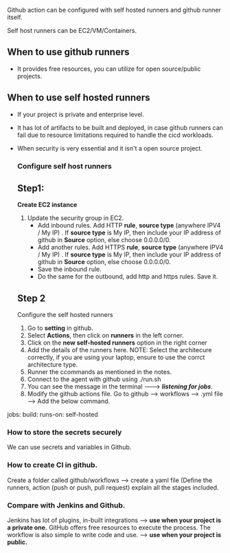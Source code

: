 Github action can be configured with self hosted runners and github runner itself. 

Self host runners can be EC2/VM/Containers. 

## When to use github runners
* It provides free resources, you can utilize for open source/public projects.

## When to use self hosted runners
* If your project is private and enterprise level.
* It has lot of artifacts to be built and deployed, in case github runners can fail due to resource limitations required to handle the cicd workloads.
* When security is very essential and it isn't a open source project.

  ### Configure self host runners

  ## Step1:
  **Create EC2 instance**
  1. Update the security group in EC2.
       * Add inbound rules. Add HTTP **rule**, **source type** (anywhere IPV4 / My IP) . If **source type** is My IP, then include your IP address of github in **Source** option, else choose 0.0.0.0/0.
       * Add another rules. Add HTTPS  **rule**, **source type** (anywhere IPV4 / My IP) . If **source type** is My IP, then include your IP address of github in **Source** option, else choose 0.0.0.0/0.
       * Save the inbound rule.
       * Do the same for the outbound, add http and https rules. Save it.
   
  ## Step 2
  Configure the self hosted runners
  1.  Go to **setting** in github.
  2.  Select **Actions**, then click on **runners** in the left corner.
  3.  Click on the **new self-hosted runners** option in the right corner
  4.  Add the details of the runners here.  NOTE: Select the architecure correctly, if you are using your laptop, ensure to use the corrct architecture type.
  5.  Runner the ccommands as mentioned in the notes.
  6.  Connect to the agent with github using  ./run.sh
  7.  You can see the message in the terminal ---> **_listening for jobs_**.
  8.  Modify the github actions file. Go to github --> workflows --> <configuration>.yml file --> Add the below command.
 
jobs:
 build:
   runs-on: self-hosted

### How to store the secrets securely
We can use secrets and variables in Github.

### How to create CI in github. 
Create a folder called github/workflows --> create a yaml file (Define the runners, action (push or push, pull request) explain all the stages included.

### Compare with Jenkins and Github. 
Jenkins has lot of plugins, in-built integrations  --> **use when your project is a private one.** 
GitHub offers free resources to execute the process. The workflow is also simple to write code and use. --> **use when your project is public.** 
  
